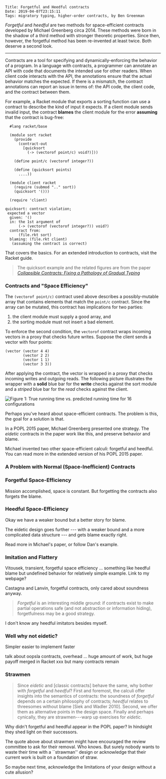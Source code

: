     Title: Forgetful and Heedful contracts
    Date: 2019-04-07T23:15:11
    Tags: migratory typing, higher-order contracts, by Ben Greenman

_Forgetful_ and _heedful_ are two methods for space-efficient contracts
 developed by Michael Greenberg circa 2014.
These methods were born in the shadow of a third method with stronger
 theoretic properties.
Since then, however, the forgetful method has been re-invented at least twice.
Both deserve a second look.
<!-- TODO cite? -->

<!-- more -->
- - -

Contracts are a tool for specifying and dynamically-enforcing the behavior
 of a program.
In a language with contracts, a programmer can annotate an API with
 code that documents the intended use for other readers.
When client code interacts with the API, the annotations ensure that the
 actual behavior matches the expected.
If there is a mismatch, the contract annotations can report an issue
 in terms of: the API code, the client code, and the contract between them.

For example, a Racket module that exports a sorting function can use a contract
 to describe the kind of input it expects.
If a client module sends invalid input, the contract **blames** the client
 module for the error **assuming** that the contract is bug-free:

```
  #lang racket/base

  (module sort racket
    (provide
      (contract-out
        [quicksort
          (-> (vectorof point/c) void?)]))

    (define point/c (vectorof integer?))

    (define (quicksort points)
      ....))

  (module client racket
    (require (submod ".." sort))
    (quicksort '()))

  (require 'client)
```

```
quicksort: contract violation;
 expected a vector
  given: '()
  in: the 1st argument of
      (-> (vectorof (vectorof integer?)) void?)
  contract from: 
      (file.rkt sort)
  blaming: (file.rkt client)
   (assuming the contract is correct)
```

That covers the basics.
For an extended introduction to contracts, visit the Racket guide.
<!-- TODO cite -->

> The quicksort example and the related figures are from the paper
> [_Collapsible Contracts: Fixing a Pathology of Gradual Typing_](TODO)


### Contracts and "Space Efficiency"

The `(vectorof point/c)` contract used above describes a possibly-mutable
 array that contains elements that match the `point/c` contract.
Since the array can be mutated, this contract has implications for two parties:

1. the client module must supply a good array, and
2. the sorting module must not insert a bad element.

To enforce the second condition, the `vectorof` contract wraps incoming
 vectors in a proxy that checks future writes.
Suppose the client sends a vector with four points:

```
(vector (vector 4 4)
        (vector 2 2)
        (vector 1 1)
        (vector 3 3))
```

After applying the contract, the vector is wrapped in a proxy that checks
 incoming writes and outgoing reads.
The following picture illustrates the wrapper with a **solid** blue bar
 for the **write** checks against the sort module and a _striped_ blue bar
 for the _read_ checks against the client.

![Figure 1: True running time vs. predicted running time for 16 configurations](img/posts/2019-04-07-forgetful-and-heedful-contracts/vector-chaperone-0.png)





Perhaps you've heard about space-efficient contracts.
The problem is this, the goal for a solution is that.

In a POPL 2015 paper, Michael Greenberg presented one strategy.
The _eidetic_ contracts in the paper work like this, and preserve behavior and
blame.

Michael invented two other space-efficient calculi: forgetful and heedful.
You can read more in the extended version of his POPL 2015 paper.

### A Problem with Normal (Space-Inefficient) Contracts

### Forgetful Space-Efficiency

Mission accomplished, space is constant.
But forgetting the contracts also forgets the blame.

### Heedful Space-Efficiency

Okay we have a weaker bound but a better story for blame.

The eidetic design goes further --- with a weaker bound and a more complicated
 data structure --- and gets blame exactly right.

Read more in Michael's paper, or follow Dan's example.


### Imitation and Flattery

Vitousek, transient, forgetful space efficiency ... something like heedful blame
but undefined behavior for relatively simple example.
Link to my webpage?

Castagna and Lanvin, forgetful contracts, only cared about soundness anyway.

> _Forgetful_ is an interesting middle ground: if contracts exist to make
> partial operations safe (and not abstraction or information hiding),
> forgetfulness may be a good strategy.
<!-- Section 10, bottom of page 23 -->

I don't know any heedful imitators besides myself.


### Well why not eidetic?

Simpler
easier to implement
faster

talk about oopsla contracts, overhead ... huge amount of work, but huge payoff merged in Racket xxx
but many contracts remain


### Strawmen

> Since _eidetic_ and [classic contracts] behave the same, why bother with
> _forgetful_ and _heedful_? First and foremost, the calculi offer insights
> into the semantics of contracts: the soundness of _forgetful_ depends on a
> certain philosophy of contracts; _heedful_ relates to threesomes without blame
> [Siek and Wadler 2010]. Second, we offer them as alternative points in the
> design space. Finally and perhaps cynically, they are strawmen---warp up
> exercises for _eidetic_.
<!-- Section 1, bottom of page 2 -->

Why didn't forgetful and heedful appear in the POPL paper?
In hindsight they shed light on their successors.

The quote above about strawmen might have encouraged the review committee to
ask for their removal.
Who knows.
But surely nobody wants to waste their time with a ``strawman'' design
or acknowledge that their current work is built on a foundation of straw.

So maybe next time, acknowledge the limitations of your design without
a cute allusion?

